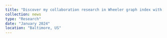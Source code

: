 ```yaml
---
title: "Discover my collaboration research in Wheeler graph index with Pei-Wei Chen, Ben Langmead and Sanjit A. Seshia, featured by <a href='https://www.cs.jhu.edu/' target='_blank'>JHU CS Department</a>. Read the full story here: <a href='https://www.cs.jhu.edu/news/the-human-genome-is-biased-but-rearranging-it-can-help/' target='_blank'>post</a>."
collection: news
type: "Research"
date: "January 2024"
location: "Baltimore, US"
---
```

